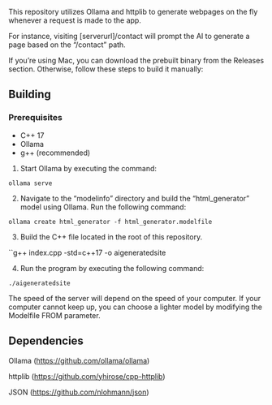 This repository utilizes Ollama and httplib to generate webpages on the fly whenever a request is made to the app.

For instance, visiting [serverurl]/contact will prompt the AI to generate a page based on the “/contact” path.

If you’re using Mac, you can download the prebuilt binary from the Releases section. Otherwise, follow these steps to build it manually:

## Building

### Prerequisites
* C++ 17
* Ollama
* g++ (recommended)

1. Start Ollama by executing the command:

``ollama serve``

2. Navigate to the “modelinfo” directory and build the “html_generator” model using Ollama. Run the following command:

``ollama create html_generator -f html_generator.modelfile``

3. Build the C++ file located in the root of this repository.

``g++ index.cpp -std=c++17 -o aigeneratedsite

4. Run the program by executing the following command:

``./aigeneratedsite``

The speed of the server will depend on the speed of your computer. If your computer cannot keep up, you can choose a lighter model by modifying the Modelfile FROM parameter.

## Dependencies

Ollama (https://github.com/ollama/ollama)

httplib (https://github.com/yhirose/cpp-httplib)

JSON (https://github.com/nlohmann/json)
